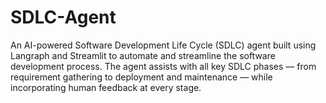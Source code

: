 # SDLC-Agent
An AI-powered Software Development Life Cycle (SDLC) agent built using Langraph and Streamlit to automate and streamline the software development process. The agent assists with all key SDLC phases — from requirement gathering to deployment and maintenance — while incorporating human feedback at every stage.
